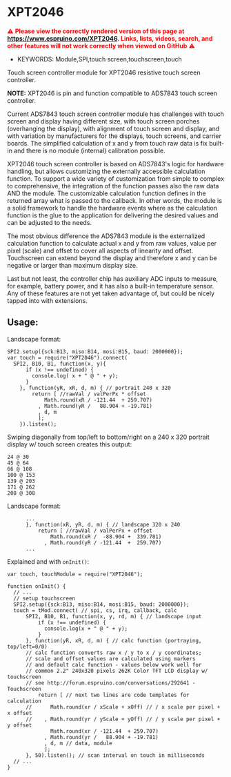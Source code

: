 <!--- Copyright (c) 2019 allObjects. See the file LICENSE for copying permission. -->
XPT2046
========================

<span style="color:red">:warning: **Please view the correctly rendered version of this page at https://www.espruino.com/XPT2046. Links, lists, videos, search, and other features will not work correctly when viewed on GitHub** :warning:</span>

* KEYWORDS: Module,SPI,touch screen,touchscreen,touch

Touch screen controller module for XPT2046 resistive touch screen controller.

**NOTE:** XPT2046 is pin and function compatible to ADS7843 touch screen controller.

Current ADS7843 touch screen controller module has challenges with touch screen
and display having different size, with touch screen porches (overhanging the
display), with alignment of touch screen and display, and with variation by
manufacturers for the displays, touch screens, and carrier boards. The
simplified calculation of x and y from touch raw data is fix built-in and there
is no module (internal) calibration possible.  

XPT2046 touch screen controller is based on ADS7843's logic for hardware
handling, but allows customizing the externally accessible calculation function.
To support a wide variety of customization from simple to complex to
comprehensive, the integration of the function passes also the raw data AND the
module. The customizable calculation function defines in the returned array what
is passed to the callback. In other words, the module is a solid framework to
handle the hardware events where as the calculation function is the glue to the
application for delivering the desired values and can be adjusted to the needs.

The most obvious difference the ADS7843 module is the externalized calculation
function to calculate actual x and y from raw values, value per pixel (scale)
and offset to cover all aspects of linearity and offset. Touchscreen can extend
beyond the display and therefore x and y can be negative or larger than maximum
display size.

Last but not least, the controller chip has auxiliary ADC inputs to measure,
for example, battery power, and it has also a built-in temperature sensor. Any
of these features are not yet taken advantage of, but could be nicely tapped
into with extensions.

Usage:
-------

Landscape format:

```
SPI2.setup({sck:B13, miso:B14, mosi:B15, baud: 2000000});
var touch = require("XPT2046").connect(
  SPI2, B10, B1, function(x, y){
      if (x !== undefined) {
        console.log( x + " @ " + y);
      }
    }, function(yR, xR, d, m) { // portrait 240 x 320
        return [ //rawVal / valPerPx * offset
            Math.round(xR / -121.44  + 259.707)
          , Math.round(yR /   88.904 + -19.781)
          , d, m
          ];
    }).listen();
```

Swiping diagonally from top/left to bottom/right on a 240 x 320 portrait display
w/ touch screen creates this output:

```
24 @ 30
45 @ 64
66 @ 108
100 @ 153
139 @ 203
171 @ 262
208 @ 308
```

Landscape format:

```
      ...  
      }, function(xR, yR, d, m) { // landscape 320 x 240
          return [ //rawVal / valPerPx + offset
              Math.round(xR /  -88.904 +  339.781)
            , Math.round(yR / -121.44  +  259.707)
      ...
```

Explained and with ```onInit()```:

```
var touch, touchModule = require("XPT2046");

function onInit() {
  // ...
  // setup touchscreen
  SPI2.setup({sck:B13, miso:B14, mosi:B15, baud: 2000000});
  touch = tMod.connect( // spi, cs, irq, callback, calc
      SPI2, B10, B1, function(x, y, rd, m) { // landscape input
          if (x !== undefined) {
            console.log(x + " @ " + y);
          }
      }, function(yR, xR, d, m) { // calc function (portraying, top/left=0/0)
      // calc function converts raw x / y to x / y coordinates;
      // scale and offset values are calculated using markers
      // and default calc function - values below work well for
      // common 2.2" 240x320 pixels 262K Color TFT LCD display w/ touchscreen
      // see http://forum.espruino.com/conversations/292641 - Touchscreen     
          return [ // next two lines are code templates for calculation
      //      Math.round(xr / xScale + xOff) // / x scale per pixel + x offset
      //    , Math.round(yr / yScale + yOff) // / y scale per pixel + y offset
              Math.round(xr / -121.44  + 259.707)
            , Math.round(yr /   88.904 + -19.781)
            , d, m // data, module
            ];
      }, 50).listen(); // scan interval on touch in milliseconds
  // ...
}
```
